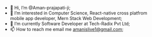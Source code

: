 - 👋 Hi, I’m @Aman-prajapati-ji;
- 👀 I’m interested in Computer Science, React-native cross platfrom mobile app developer, Mern Stack Web Development;
- 🌱 I’m currently Software Developer at Tech-Radix Pvt Ltd;
- 📫 How to reach me email me amanislive1@gmail.com;
